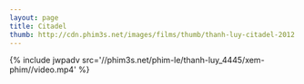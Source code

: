 ```yaml
---
layout: page
title: Citadel
thumb: http://cdn.phim3s.net/images/films/thumb/thanh-luy-citadel-2012.jpg
---
```

{% include jwpadv src='//phim3s.net/phim-le/thanh-luy_4445/xem-phim//video.mp4' %}